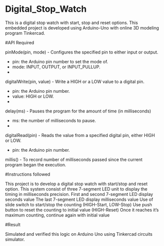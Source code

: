 # Digital_Stop_Watch
This is a digital stop watch with start, stop and reset options. This embedded project is developed using Arduino-Uno with online 3D modeling program Tinkercad.

#API Required

pinMode(pin, mode) - Configures the specified pin to either input or output.
  - pin: the Arduino pin number to set the mode of.
  - mode: INPUT, OUTPUT, or INPUT_PULLUP.
  - 
digitalWrite(pin, value) - Write a HIGH or a LOW value to a digital pin.
  - pin: the Arduino pin number.
  - value: HIGH or LOW.
  - 
delay(ms) - Pauses the program for the amount of time (in milliseconds)
  - ms: the number of milliseconds to pause.
  - 
digitalRead(pin) - Reads the value from a specified digital pin, either HIGH or LOW.
  - pin: the Arduino pin number.

millis() - To record number of milliseconds passed since the current program began the execution.

#Instructions followed

This project is to develop a digital stop watch with start/stop and reset option. This system consist of three 7-segment LED unit to display the timing in milliseconds precision.
First and second 7-segment LED display seconds value
The last 7-segment LED display milliseconds value
Use of slide switch to start/stop the counting (HIGH-Start, LOW-Stop)
Use push button to reset the counting to initial value (HIGH-Reset)
Once it reaches it’s maximum counting, continue again with initial value

#Result

Simulated and verified this logic on Arduino Uno using Tinkercad circuits simulator.
